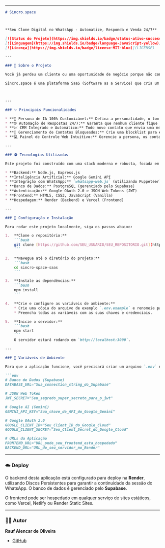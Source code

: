 


-----

````markdown
# Sincro.space



**Seu Clone Digital no WhatsApp - Automatize, Responda e Venda 24/7**

[![Status do Projeto](https://img.shields.io/badge/status-ativo-success)](https://app-sincro-space.onrender.com)
[![Linguagem](https://img.shields.io/badge/language-JavaScript-yellow)](https://developer.mozilla.org/pt-BR/docs/Web/JavaScript)
[![Licença](https://img.shields.io/badge/license-MIT-blue)](LICENSE)

---

### 📖 Sobre o Projeto

Você já perdeu um cliente ou uma oportunidade de negócio porque não conseguiu responder uma mensagem no WhatsApp a tempo? O Sincro.space nasceu para resolver esse problema.

Sincro.space é uma plataforma SaaS (Software as a Service) que cria um **clone digital inteligente** de você. Conectado diretamente ao seu WhatsApp, ele utiliza a IA do Google Gemini para entender, interagir e responder aos seus contatos como se fosse você, 24 horas por dia, 7 dias por semana.



---

### ✨ Principais Funcionalidades

* **🤖 Persona de IA 100% Customizável:** Defina a personalidade, o tom de voz e o conhecimento do seu clone digital através de um simples painel de controle.
* **⏰ Automação de Respostas 24/7:** Garanta que nenhum cliente fique sem resposta, mesmo quando você está dormindo, em reuniões ou de férias.
* **📈 CRM Integrado e Automático:** Todo novo contato que envia uma mensagem é salvo automaticamente no seu painel, permitindo a adição de tags e gerenciamento.
* **🚫 Gerenciamento de Contatos Bloqueados:** Crie uma blocklist para evitar que o bot interaja com contatos indesejados.
* **💻 Painel de Controle Web Intuitivo:** Gerencie a persona, os contatos e a conexão com o WhatsApp de qualquer lugar através de uma interface web simples e segura.

---

### 🛠️ Tecnologias Utilizadas

Este projeto foi construído com uma stack moderna e robusta, focada em escalabilidade e performance.

* **Backend:** Node.js, Express.js
* **Inteligência Artificial:** Google Gemini API
* **Integração com WhatsApp:** `whatsapp-web.js` (utilizando Puppeteer)
* **Banco de Dados:** PostgreSQL (gerenciado pelo Supabase)
* **Autenticação:** Google OAuth 2.0 e JSON Web Tokens (JWT)
* **Frontend:** HTML5, CSS3, JavaScript (Vanilla)
* **Hospedagem:** Render (Backend) e Vercel (Frontend)

---

### 🚀 Configuração e Instalação

Para rodar este projeto localmente, siga os passos abaixo:

1.  **Clone o repositório:**
    ```bash
    git clone [https://github.com/SEU_USUARIO/SEU_REPOSITORIO.git](https://github.com/SEU_USUARIO/SEU_REPOSITORIO.git)
    ```

2.  **Navegue até o diretório do projeto:**
    ```bash
    cd sincro-space-saas
    ```

3.  **Instale as dependências:**
    ```bash
    npm install
    ```

4.  **Crie e configure as variáveis de ambiente:**
    * Crie uma cópia do arquivo de exemplo `.env.example` e renomeie para `.env`.
    * Preencha todas as variáveis com as suas chaves e credenciais.

5.  **Inicie o servidor:**
    ```bash
    npm start
    ```
    O servidor estará rodando em `http://localhost:3000`.

---

### 🔑 Variáveis de Ambiente

Para que a aplicação funcione, você precisará criar um arquivo `.env` na raiz do projeto com as seguintes variáveis:

```env
# Banco de Dados (Supabase)
DATABASE_URL="Sua_connection_string_do_Supabase"

# JSON Web Token
JWT_SECRET="Seu_segredo_super_secreto_para_o_jwt"

# Google AI (Gemini)
GEMINI_API_KEY="Sua_chave_de_API_do_Google_Gemini"

# Google OAuth 2.0
GOOGLE_CLIENT_ID="Seu_Client_ID_do_Google_Cloud"
GOOGLE_CLIENT_SECRET="Seu_Client_Secret_do_Google_Cloud"

# URLs da Aplicação
FRONTEND_URL="URL_onde_seu_frontend_esta_hospedado"
BACKEND_URL="URL_do_seu_servidor_no_Render"
````

-----

### ☁️ Deploy

O backend desta aplicação está configurado para deploy na **Render**, utilizando Discos Persistentes para garantir a continuidade da sessão do WhatsApp. O banco de dados é gerenciado pelo **Supabase**.

O frontend pode ser hospedado em qualquer serviço de sites estáticos, como Vercel, Netlify ou Render Static Sites.

-----

### 👨‍💻 Autor

**Rauf Alencar de Oliveira**

  
  * [GitHub](https://www.google.com/search?q=https://github.com/RaufAlencar)

<!-- end list -->

```
```